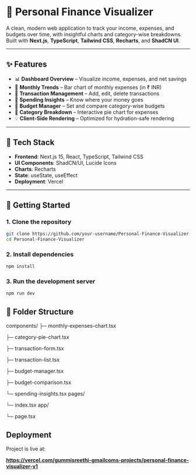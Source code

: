 # 💸 Personal Finance Visualizer

A clean, modern web application to track your income, expenses, and budgets over time, with insightful charts and category-wise breakdowns. Built with **Next.js**, **TypeScript**, **Tailwind CSS**, **Recharts**, and **ShadCN UI**.

---

## ✨ Features

- 📊 **Dashboard Overview** – Visualize income, expenses, and net savings
- 📅 **Monthly Trends** – Bar chart of monthly expenses (in ₹ INR)
- 🧾 **Transaction Management** – Add, edit, delete transactions
- 🧠 **Spending Insights** – Know where your money goes
- 🎯 **Budget Manager** – Set and compare category-wise budgets
- 🥧 **Category Breakdown** – Interactive pie chart for expenses
- 💡 **Client-Side Rendering** – Optimized for hydration-safe rendering

---

## 🔧 Tech Stack

- **Frontend**: Next.js 15, React, TypeScript, Tailwind CSS
- **UI Components**: ShadCN/UI, Lucide Icons
- **Charts**: Recharts
- **State**: useState, useEffect
- **Deployment**: Vercel

---

## 🚀 Getting Started

### 1. Clone the repository

```bash
git clone https://github.com/your-username/Personal-Finance-Visualizer.git
cd Personal-Finance-Visualizer
```

### 2. Install dependencies
```bash
npm install
```

### 3. Run the development server
```bash
npm run dev
```

## 📁 Folder Structure
components/
  ├─ monthly-expenses-chart.tsx
  
  ├─ category-pie-chart.tsx
  
  ├─ transaction-form.tsx
  
  ├─ transaction-list.tsx
  
  ├─ budget-manager.tsx
  
  ├─ budget-comparison.tsx
  
  └─ spending-insights.tsx
pages/

  └─ index.tsx
app/

  └─ page.tsx

## Deployment

Project is live at:

**https://vercel.com/gummisreethi-gmailcoms-projects/personal-finance-visualizer-v1**

